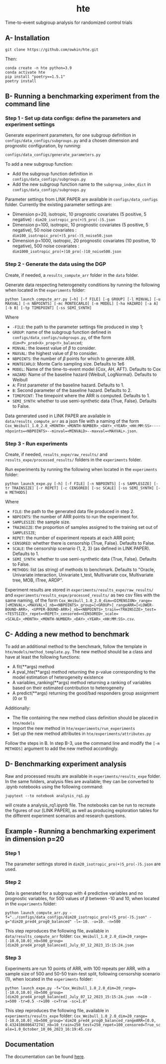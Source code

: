 <div align="center">
<h1>hte</h1>
</div>

Time-to-event subgroup analysis for randomized control trials

## A- Installation

```
git clone https://github.com/owkin/hte.git
```

Then:
```
conda create -n hte python=3.9
conda activate hte
pip install "poetry==1.5.1"
poetry install
```


## B- Running a benchmarking experiment from the command line

### Step 1 - Set up data configs: define the parameters and experiment settings 

Generate experiment parameters, for one subgroup definition in `configs/data_configs/subgroups.py` and a chosen dimension and prognostic configuration, by running:

```
configs/data_configs/generate_parameters.py
```

To add a new subgroup function:
- Add the subgroup function definition in `configs/data_configs/subgroups.py`
- Add the new subgroup function name to the `subgroup_index_dict` in `configs/data_configs/subgroups.py`

Parameter settings from LINK PAPER are available in `configs/data_configs` folder. Currently the existing parameter settings are:
- Dimension p=20, isotropic, 10 prognostic covariates (5 positive, 5 negative) : `dim20_isotropic_pro(+)5_pro(-)5.json`
- Dimension p=100, isotropic, 10 prognostic covariates (5 positive, 5 negative), 50 noise covariates : `dim100_isotropic_pro(+)5_pro(-)5_noise50.json`
- Dimension p=1000, isotropic, 20 prognostic covariates (10 positive, 10 negative), 500 noise covariates : `dim1000_isotropic_pro(+)10_pro(-)10_noise500.json`

### Step 2 - Generate the data using the DGP

Create, if needed, a `results_compute_arr` folder in the `data` folder.

Generate data respecting heterogeneity conditions by running the following when located in the `experiments` folder:

```
python launch_compute_arr.py [–h] [-f FILE] [-g GROUP] [-l MINVAL] [-u MAXVAL] [-n NBPOINTS] [-mc MONTECARLO] [-m MODEL] [-ha HAZARD] [-a A] [-b B] [-tp TIMEPOINT] [-ss SEMI_SYNTH] 
```

Where 
- `-FILE`: the path to the parameter settings file produced in step 1;
- `GROUP`: name of the subgroup function defined in `configs/data_configs/subgroups.py`, of the form `dim<P>_pred<X>_prog<Y>_balanced`;
- `MINVAL`: the lowest value of $\beta$ to consider.
- `MAXVAL`: the highest value of $\beta$ to consider.
- `NBPOINTS`: the number of $\beta$ points for which to generate ARR.
- `MONTECARLO`: Monte Carlo sampling size. Defaults to 1e6
- `MODEL`: Name of the time-to-event model {Cox, AH, AFT}. Defaults to Cox
- `HAZARD`: Name of the baseline hazard {Weibull, LogNormal}. Defaults to Weibull
- `A`: First parameter of the baseline hazard. Defaults to 1.
- `B`: Second parameter of the baseline hazard. Defaults to 2.
- `TIMEPOINT`: The timepoint where the ARR is computed. Defaults to 1.
- `SEMI_SYNTH`: whether to use semi-synthetic data {True, False}. Defaults to False.

Data generated used in LINK PAPER are available in `data/results_compute_arr` as a json file with a naming of the form `Cox_Weibull_1.0_2.0_<MONTH>_<MONTH-NUMBER>_<DAY>_<YEAR>_<HH:MM:SS>----nbpoints=<NBPOINTS>--minval=<MINVALD>--maxval=<MAXVAL>.json`.

### Step 3 - Run experiments

Create, if needed, `results_expe/raw_results/` and `results_expe/processed_results/` folders in the `experiments` folder.

Run experiments by running the following when located in the `experiments` folder:

```
python launch_expe.py [-h] [-f FILE] [-n NBPOINTS] [-s SAMPLESIZE] [-tr TRAINSIZE] [-r REPET] [-c CENSORED] [-sc SCALE] [-ss SEMI_SYNTH] [-m METHODS]
```

Where
- `FILE`: the path to the generated data file produced in step 2.
- `NBPOINTS`: the number of ARR points to run the experiment for.
- `SAMPLESIZE`: the sample size.
- `TRAINSIZE`: the proportion of samples assigned to the training set out of `SAMPLESIZE`;
- `REPET`: the number of experiment repeats at each ARR point;
- `CENSORED`: whether there is censorship {True, False}. Defaults to False.
- `SCALE`: the censorship scenario {1, 2, 3} (as defined in LINK PAPER). Defaults to 1.
- `SEMI_SYNTH`: whether to use semi-synthetic data {True, False}. Defaults to False.
- `METHODS`: list (as string) of methods to benchmark. Defaults to "Oracle, Univariate interaction, Univariate t_test, Multivariate cox, Multivariate tree, MOB, ITree, ARDP".

Experiment results are stored in `experiments/results_expe/raw_results/` and `experiments/results_expe/processed_results/` as two csv files with the same naming, of the form `Cox_Weibull_1.0_2.0_dim=<DIMENSION>_range=[<MINVAL>,<MAXVAL>]_nb=<NBPOINTS>_group=[<GROUP>]_rangeARR=[<LOWER-BOUND-ARR>, <UPPER-BOUND-ARR>]_nb=<NBPOINTS>_train=<TRAINSIZE>_test=<TESTSIZE>_repet=<REPET>_censored=<CENSORED>_scale=<SCALE>_<MONTH>_<MONTH-NUMBER>_<DAY>_<YEAR>_<HH:MM:SS>.csv`.

## C- Adding a new method to benchmark

To add an additional method to the benchmark, follow the template in `hte/models/method_template.py`. The new method should be a class and have at least the following functions:
- A fit(**args) method
- A pval_hte(**args) method returning the p-value corresponding to the model estimation of heterogeneity existence
- A variables_ranking(**args) method returning a ranking of variables based on their estimated contribution to heterogeneity
- A predict(**args) returning the good/bad responders group assignment (0 or 1)

Additionally:
- The file containing the new method class definition should be placed in `hte/models`
- Import the new method in `hte/experiments/run_experiments`
- Set up the new method attributes in `hte/experiments/attributes.py`

Follow the steps in B. In step B-3, use the command line and modify the `[-m METHODS]` argument to add the new method accordingly.

## D- Benchmarking experiment analysis

Raw and processed results are available in `experiments/results_expe` folder. 
In the same folders, analysis files are available; they can be converted to .ipynb notebooks using the following command:

```jupytext --to notebook analysis_rq1.py```

will create a analysis_rq1.ipynb file. 
The notebooks can be run to recreate the figures of our [LINK PAPER], as well as producing exploration tables for the different experiment scenarios and research questions.

## Example - Running a benchmarking experiment in dimension p=20

### Step 1

The parameter settings stored in `dim20_isotropic_pro(+)5_pro(-)5.json` are used.

### Step 2

Data is generated for a subgroup with 4 predictive variables and no prognostic variables, for 500 values of $\beta$ between -10 and 10, when located in the `experiments` folder:

```
python launch_compute_arr.py -f="../configs/data_configs/dim20_isotropic_pro(+)5_pro(-)5.json" -g="dim20_pred4_prog0_balanced" -l=-10. -u=10. -n=500
```

This step reproduces the following file, available in `data/results_compute_arr` folder: `Cox_Weibull_1.0_2.0_dim=20_range=[-10.0,10.0]_nb=500_group=[dim20_pred4_prog0_balanced]_July_07_12_2023_15:15:24.json`

### Step 3

Experiments are run 10 points of ARR, with 100 repeats per ARR, with a sample size of 500 and 50-50 train-test split, following censorship scenario (1), when located in the `experiments` folder:

```
python launch_expe.py -f="Cox_Weibull_1.0_2.0_dim=20_range=[-10.0,10.0]_nb=500_group=[dim20_pred4_prog0_balanced]_July_07_12_2023_15:15:24.json -n=10 -s=500 -tr=0.5 -r=100 -c=True -sc=1.0"
```

This step reproduces the following file, available in `experiments/results_expe` folder: `Cox_Weibull_1.0_2.0_dim=20_range=[-10.0,10.0]_nb=500_group='dim20_pred4_prog0_balanced_rangeARR=[0.0, 0.432410680647274]_nb=10_train=250_test=250_repet=100_censored=True_scale=1.0_October_10_06_2023_16:19:45.csv`

## Documentation

The documentation can be found [here](https://owkin.github.io/subgroup_analysis).
